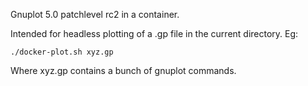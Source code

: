 Gnuplot 5.0 patchlevel rc2 in a container.

Intended for headless plotting of a .gp file in the current directory. Eg:

    ./docker-plot.sh xyz.gp

Where xyz.gp contains a bunch of gnuplot commands.    
